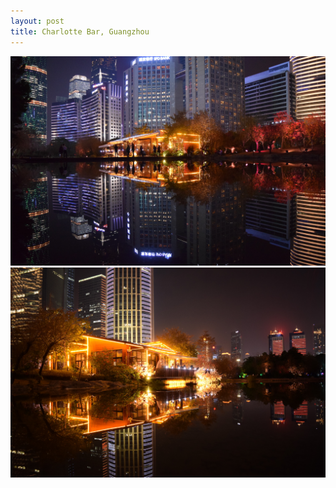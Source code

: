 ```yaml
---
layout: post
title: Charlotte Bar, Guangzhou
---
```


![Charlotte Bar 1/2](https://github.com/comacros/comacros.github.io/raw/master/images/DSC_0169.JPG)
![Charlotte Bar 2/2](https://github.com/comacros/comacros.github.io/raw/master/images/DSC_0175.jpg)